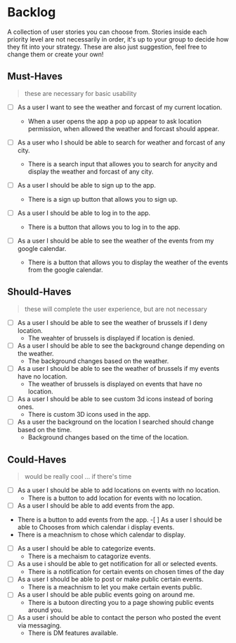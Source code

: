 # Backlog

A collection of user stories you can choose from. Stories inside each priority
level are not necessarily in order, it's up to your group to decide how they fit
into your strategy. These are also just suggestion, feel free to change them or
create your own!

## Must-Haves

> these are necessary for basic usability

- [ ] As a user I want to see the weather and forcast of my current location.

  - When a user opens the app a pop up appear to ask location permission, when
    allowed the weather and forcast should appear.

- [ ] As a user who I should be able to search for weather and forcast of any
      city.
  - There is a search input that allowes you to search for anycity and display
    the weather and forcast of any city.
- [ ] As a user I should be able to sign up to the app.
  - There is a sign up button that allows you to sign up.
- [ ] As a user I should be able to log in to the app.
  - There is a button that allows you to log in to the app.
- [ ] As a user I should be able to see the weather of the events from my google
      calendar.
  - There is a button that allows you to display the weather of the events from
    the google calendar.

## Should-Haves

> these will complete the user experience, but are not necessary

- [ ] As a user I should be able to see the weather of brussels if I deny
      location.
  - The weahter of brussels is displayed if location is denied.
- [ ] As a user I should be able to see the background change depending on the
      weather.
  - The background changes based on the weather.
- [ ] As a user I should be able to see the weather of brussels if my events
      have no location.
  - The weather of brussels is displayed on events that have no location.
- [ ] As a user I should be able to see custom 3d icons instead of boring ones.
  - There is custom 3D icons used in the app.
- [ ] As a user the background on the location I searched should change based on
      the time.
  - Background changes based on the time of the location.

## Could-Haves

> would be really cool ... if there's time

- [ ] As a user I should be able to add locations on events with no location.
  - There is a button to add location for events with no location.
- [ ] As a user I should be able to add events from the app.
- There is a button to add events from the app. -[ ] As a user I should be able
  to Chooses from which calendar i display events.
- There is a meachnism to chose which calendar to display.
- [ ] As a user I should be able to categorize events.
  - There is a mechaism to catagorize events.
- [ ] As a use i should be able to get notification for all or selected events.
  - There is a notification for certain events on chosen times of the day
- [ ] As a user I should be able to post or make public certain events.
  - There is a meachnism to let you make certain events public.
- [ ] As a user I should be able public events going on around me.
  - There is a butoon directing you to a page showing public events around you.
- [ ] As a user i should be able to contact the person who posted the event via
      messaging.
  - There is DM features available.
